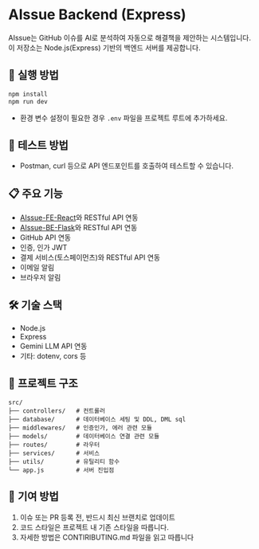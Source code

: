 # AIssue Backend (Express)

AIssue는 GitHub 이슈를 AI로 분석하여 자동으로 해결책을 제안하는 시스템입니다.  
이 저장소는 Node.js(Express) 기반의 백엔드 서버를 제공합니다.

## 🚀 실행 방법

```bash
npm install
npm run dev
```

- 환경 변수 설정이 필요한 경우 `.env` 파일을 프로젝트 루트에 추가하세요.

## 🧪 테스트 방법

- Postman, curl 등으로 API 엔드포인트를 호출하여 테스트할 수 있습니다.

## 📋 주요 기능

- [AIssue-FE-React](https://github.com/Mai-Nova/AIssue-FE-React)와 RESTful API 연동
- [AIssue-BE-Flask](https://github.com/Mai-Nova/AIssue-BE-Flask)와 RESTful API 연동
- GitHub API 연동
- 인증, 인가 JWT 
- 결제 서비스(토스페이먼츠)와 RESTful API 연동
- 이메일 알림 
- 브라우저 알림

## 🛠️ 기술 스택

- Node.js
- Express
- Gemini LLM API 연동
- 기타: dotenv, cors 등 

## 📁 프로젝트 구조

```
src/
├── controllers/   # 컨트롤러
├── database/      # 데이터베이스 세팅 및 DDL, DML sql
├── middlewares/   # 인증인가, 에러 관련 모듈
├── models/        # 데이터베이스 연결 관련 모듈
├── routes/        # 라우터
├── services/      # 서비스 
├── utils/         # 유틸리티 함수
└── app.js         # 서버 진입점
```

## 🤝 기여 방법

1. 이슈 또는 PR 등록 전, 반드시 최신 브랜치로 업데이트 
2. 코드 스타일은 프로젝트 내 기존 스타일을 따릅니다.
3. 자세한 방법은 CONTIRIBUTING.md 파일을 읽고 따릅니다
